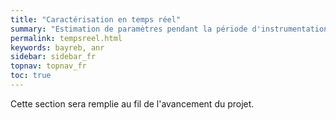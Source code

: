 ```yaml
---
title: "Caractérisation en temps réel"
summary: "Estimation de paramètres pendant la période d'instrumentation, au rythme de la disponibilité des mesures"
permalink: tempsreel.html
keywords: bayreb, anr
sidebar: sidebar_fr
topnav: topnav_fr
toc: true
---
```


Cette section sera remplie au fil de l'avancement du projet.
